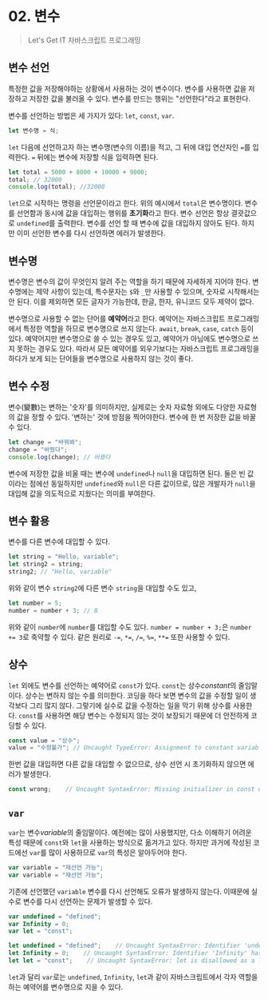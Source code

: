 # 02. 변수

> Let's Get IT 자바스크립트 프로그래밍

## 변수 선언

특정한 값을 저장해야하는 상황에서 사용하는 것이 변수이다. 변수를 사용하면 값을 저장하고 저장한 값을 불러올 수 있다. 변수를 만드는 행위는 "선언한다"라고 표현한다.

변수를 선언하는 방법은 세 가지가 있다: `let`, `const`, `var`.

```js
let 변수명 = 식;
```

`let` 다음에 선언하고자 하는 변수명(변수의 이름)을 적고, 그 뒤에 대입 연산자인 `=`를 입력한다. `=` 뒤에는 변수에 저장할 식을 입력하면 된다.

```js
let total = 5000 + 8000 + 10000 + 9000;
total; // 32000
console.log(total); //32000
```

`let`으로 시작하는 명령을 선언문이라고 한다. 위의 예시에서 `total`은 변수명이다. 변수를 선언함과 동시에 값을 대입하는 행위를 **초기화**라고 한다. 변수 선언은 항상 결괏값으로 `undefined`를 출력한다. 변수를 선언 할 때 변수에 값을 대입하지 않아도 된다. 하지만 이미 선언한 변수를 다시 선언하면 에러가 발생한다.

## 변수명

변수명은 변수의 값이 무엇인지 알려 주는 역할을 하기 때문에 자세하게 지어야 한다. 변수명에는 제약 사항이 있는데, 특수문자는 `$`와 `_`만 사용할 수 있으며, 숫자로 시작해서는 안 된다. 이를 제외하면 모든 글자가 가능한데, 한글, 한자, 유니코드 모두 제약이 없다.

변수명으로 사용할 수 없는 단어를 **예약어**라고 한다. 예약어는 자바스크립트 프로그래밍에서 특정한 역할을 하므로 변수명으로 쓰지 않는다. `await`, `break`, `case`, `catch` 등이 있다. 예약어지만 변수명으로 쓸 수 있는 경우도 있고, 예약어가 아님에도 변수명으로 쓰지 못하는 경우도 있다. 따라서 모든 예약어를 외우기보다는 자바스크립트 프로그래밍을 하다가 보게 되는 단어들을 변수명으로 사용하지 않는 것이 좋다.

## 변수 수정

변수(變數)는 변하는 '숫자'를 의미하지만, 실제로는 숫자 자료형 외에도 다양한 자료형의 값을 정할 수 있다. '변하는' 것에 방점을 찍어야한다. 변수에 한 번 저장한 값을 바꿀 수 있다.

```js
let change = "바꿔봐";
change = "바꿨다";
console.log(change); // 바꿨다
```

변수에 저장한 값을 비울 때는 변수에 `undefined`나 `null`을 대입하면 된다. 둘은 빈 값이라는 점에선 동일하지만 `undefined`와 `null`은 다른 값이므로, 많은 개발자가 `null`을 대입해 값을 의도적으로 지웠다는 의미를 부여한다.

## 변수 활용

변수를 다른 변수에 대입할 수 있다.

```js
let string = "Hello, variable";
let string2 = string;
string2; // "Hello, variable"
```

위와 같이 변수 `string2`에 다른 변수 `string`을 대입할 수도 있고,

```js
let number = 5;
number = number + 3; // 8
```

위와 같이 `number`에 `number`를 대입할 수도 있다. `number = number + 3;`은 `number += 3`로 축약할 수 있다. 같은 원리로 `-=`, `*=`, `/=`, `%=`, `**=` 또한 사용할 수 있다.

## 상수

`let` 외에도 변수를 선언하는 예약어로 `const`가 있다. `const`는 상수*constant*의 줄임말이다. 상수는 변하지 않는 수를 의미한다. 코딩을 하다 보면 변수의 값을 수정할 일이 생각보다 그리 많지 않다. 그렇기에 실수로 값을 수정하는 일을 막기 위해 상수를 사용한다. `const`를 사용하면 해당 변수는 수정되지 않는 것이 보장되기 때문에 더 안전하게 코딩할 수 있다.

```js
const value = "상수";
value = "수정불가"; // Uncaught TypeError: Assignment to constant variable.
```

한번 값을 대입하면 다른 값을 대입할 수 없으므로, 상수 선언 시 초기화하지 않으면 에러가 발생한다.

```js
const wrong;    // Uncaught SyntaxError: Missing initializer in const declaration
```

## `var`

`var`는 변수*variable*의 줄임말이다. 예전에는 많이 사용했지만, 다소 이해하기 어려운 특성 때문에 `const`와 `let`을 사용하는 방식으로 옮겨가고 있다. 하지만 과거에 작성된 코드에선 `var`를 많이 사용하므로 `var`의 특성은 알아두어야 한다.

```js
var variable = "재선언 가능";
var variable = "재선언 가능";
```

기존에 선언했던 `variable` 변수를 다시 선언해도 오류가 발생하지 않는다. 이때문에 실수로 변수를 다시 선언하는 문제가 발생할 수 있다.

```js
var undefined = "defined";
var Infinity = 0;
var let = "const";

let undefined = "defined";    // Uncaught SyntaxError: Identifier 'undefined' has already been declared
let Infinity = 0;    // Uncaught SyntaxError: Identifier 'Infinity' has already been declared
let let = "const";    // Uncaught SyntaxError: let is disallowed as a lexically bound name
```

`let`과 달리 `var`로는 `undefined`, `Infinity`, `let`과 같이 자바스크립트에서 각자 역할을 하는 예약어를 변수명으로 지을 수 있다.
